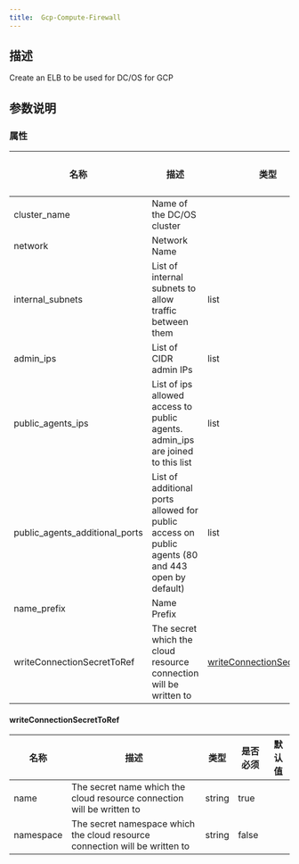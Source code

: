 ```yaml
---
title:  Gcp-Compute-Firewall
---
```


## 描述

Create an ELB to be used for DC/OS for GCP

## 参数说明


### 属性

 名称 | 描述 | 类型 | 是否必须 | 默认值 
 ------------ | ------------- | ------------- | ------------- | ------------- 
 cluster_name | Name of the DC/OS cluster |  | true |  
 network | Network Name |  | true |  
 internal_subnets | List of internal subnets to allow traffic between them | list | true |  
 admin_ips | List of CIDR admin IPs | list | true |  
 public_agents_ips | List of ips allowed access to public agents. admin_ips are joined to this list | list | false |  
 public_agents_additional_ports | List of additional ports allowed for public access on public agents (80 and 443 open by default) | list | false |  
 name_prefix | Name Prefix |  | false |  
 writeConnectionSecretToRef | The secret which the cloud resource connection will be written to | [writeConnectionSecretToRef](#writeConnectionSecretToRef) | false |  


#### writeConnectionSecretToRef

 名称 | 描述 | 类型 | 是否必须 | 默认值 
 ------------ | ------------- | ------------- | ------------- | ------------- 
 name | The secret name which the cloud resource connection will be written to | string | true |  
 namespace | The secret namespace which the cloud resource connection will be written to | string | false |  

